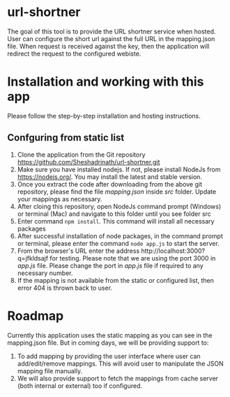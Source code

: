 # url-shortner

The goal of this tool is to provide the URL shortner service when hosted. User can configure the short url against the full URL in the mapping.json file. When request is received against the key, then the application will redirect the request to the configured webiste.

# Installation and working with this app
Please follow the step-by-step installation and hosting instructions.

## Confguring from static list
1. Clone the application from the Git repository https://github.com/Sheshadrinath/url-shortner.git
2. Make sure you have installed nodejs. If not, please install NodeJs from https://nodejs.org/. You may install the latest and stable version.
3. Once you extract the code after downloading from the above git repository, please find the file *mapping.json* inside *src* folder. Update your mappings as necessary.
4. After cloing this repository, open NodeJs command prompt (Windows) or terminal (Mac) and navigate to this folder until you see folder src
5. Enter command `npm install`. This command will install all necessary packages
6. After successful installation of node packages, in the command prompt or terminal, please enter the command `node app.js` to start the server.
7. From the browser's URL enter the address http://localhost:3000?q=jfkldsajf for testing. Please note that we are using the port 3000 in *app.js* file. Please change the port in *app.js* file if required to any necessary number.
8. If the mapping is not available from the static or configured list, then error 404 is thrown back to user.

# Roadmap
Currently this application uses the static mapping as you can see in the mapping.json file. But in coming days, we will be providing support to:
1. To add mapping by providing the user interface where user can add/edit/remove mappings. This will avoid user to manipulate the JSON mapping file manually. 
2. We will also provide support to fetch the mappings from cache server (both internal or external) too if configured.